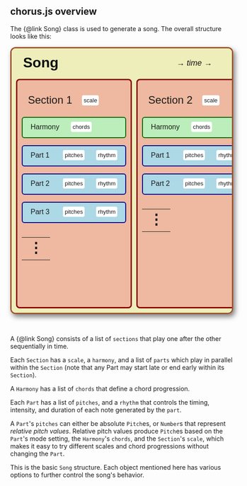 ## chorus.js overview

The {@link Song} class is used to generate a song. The overall structure looks like this:
 
<table style="color:#111; font-family:sans-serif; border:3px solid sienna; border-radius:12px; background-color:#EEB; border-collapse:separate; border-spacing:10px; box-shadow: 4px 6px 12px rgba(0,0,0,0.5);">
  <tr>
    <td style="border:0; font-size:xx-large; font-weight:bold;">Song</td>
    <td style="border:0; font-size:large; text-align:center;">&rarr;&nbsp;<em>time</em>&nbsp;&rarr;</td>
  </tr>
  <tr style="white-space:nowrap;">
    <td style="border:3px solid darkred; border-radius:8px; background-color:#eeb9a0; padding:10px; vertical-align:text-top;">
      <table style="width:100%; border-collapse:separate;">
        <tr>
          <td style="border:0; font-size:x-large; text-align:left;">Section&nbsp;1</td>
          <td style="border:0;"><span style="font-size:small; background-color:white; padding:4px; border-radius:4px;">scale</span></td>
        </tr>
      </table>
      <table style="border:2px solid darkgreen; border-radius:6px; background-color:#BEB; width:100%; border-collapse:separate; border-spacing:10px; margin-top:10px;">
        <tr>
          <td style="border:0;">Harmony</td>
          <td style="border:0;"><span style="font-size:small; background-color:white; padding:4px; border-radius:4px;">chords</span></td>
        </tr>
      </table>
      <table style="border:2px solid darkblue; border-radius:6px; background-color:lightblue; width:100%; border-collapse:separate; border-spacing:10px; margin-top:10px;">
        <tr>
          <td style="border:0;">Part&nbsp;1&nbsp;</td>
          <td style="border:0;"><span style="font-size:small; background-color:white; padding:4px; border-radius:4px;">pitches</span></td>
          <td style="border:0;"><span style="font-size:small; background-color:white; padding:4px; border-radius:4px;">rhythm</span></td>
        </tr>
      </table>
      <table style="border:2px solid darkblue; border-radius:6px; background-color:lightblue; width:100%; border-collapse:separate; border-spacing:10px; margin-top:10px;">
        <tr>
          <td style="border:0;">Part&nbsp;2&nbsp;</td>
          <td style="border:0;"><span style="font-size:small; background-color:white; padding:4px; border-radius:4px;">pitches</span></td>
          <td style="border:0;"><span style="font-size:small; background-color:white; padding:4px; border-radius:4px;">rhythm</span></td>
        </tr>
      </table>
      <table style="border:2px solid darkblue; border-radius:6px; background-color:lightblue; width:100%; border-collapse:separate; border-spacing:10px; margin-top:10px;">
        <tr>
          <td style="border:0;">Part&nbsp;3&nbsp;</td>
          <td style="border:0;"><span style="font-size:small; background-color:white; padding:4px; border-radius:4px;">pitches</span></td>
          <td style="border:0;"><span style="font-size:small; background-color:white; padding:4px; border-radius:4px;">rhythm</span></td>
        </tr>
      </table>
      <table style="width:100%; font-size:xx-large;">
        <tr><td style="border:0; text-align:center; font-weight:bold;">&vellip;</td></tr>
      </table>
    </td>
    <td style="border:3px solid darkred; border-radius:8px; background-color:#eeb9a0; padding:10px; vertical-align:text-top;">
      <table style="width:100%; border-collapse:separate;">
        <tr>
          <td style="border:0; font-size:x-large; text-align:left;">Section&nbsp;2</td>
          <td style="border:0;"><span style="font-size:small; background-color:white; padding:4px; border-radius:4px;">scale</span></td>
        </tr>
      </table>
      <table style="border:2px solid darkgreen; border-radius:6px; background-color:#BEB; width:100%; border-collapse:separate; border-spacing:10px; margin-top:10px;">
        <tr>
          <td style="border:0;">Harmony</td>
          <td style="border:0;"><span style="font-size:small; background-color:white; padding:4px; border-radius:4px;">chords</span></td>
        </tr>
      </table>
      <table style="border:2px solid darkblue; border-radius:6px; background-color:lightblue; width:100%; border-collapse:separate; border-spacing:10px; margin-top:10px;">
        <tr>
          <td style="border:0;">Part&nbsp;1&nbsp;</td>
          <td style="border:0;"><span style="font-size:small; background-color:white; padding:4px; border-radius:4px;">pitches</span></td>
          <td style="border:0;"><span style="font-size:small; background-color:white; padding:4px; border-radius:4px;">rhythm</span></td>
        </tr>
      </table>
      <table style="border:2px solid darkblue; border-radius:6px; background-color:lightblue; width:100%; border-collapse:separate; border-spacing:10px; margin-top:10px;">
        <tr>
          <td style="border:0;">Part&nbsp;2&nbsp;</td>
          <td style="border:0;"><span style="font-size:small; background-color:white; padding:4px; border-radius:4px;">pitches</span></td>
          <td style="border:0;"><span style="font-size:small; background-color:white; padding:4px; border-radius:4px;">rhythm</span></td>
        </tr>
      </table>
      <table style="width:100%; font-size:xx-large;">
        <tr><td style="border:0; text-align:center; font-weight:bold;">&vellip;</td></tr>
      </table>
    </td>
    <td style="border:3px solid darkred; border-radius:8px; background-color:#eeb9a0; padding:10px; vertical-align:text-top;">
      <table style="width:100%; border-collapse:separate;">
        <tr>
          <td style="border:0; font-size:x-large; text-align:left;">Section&nbsp;3</td>
          <td style="border:0;"><span style="font-size:small; background-color:white; padding:4px; border-radius:4px;">scale</span></td>
        </tr>
      </table>
      <table style="border:2px solid darkgreen; border-radius:6px; background-color:#BEB; width:100%; border-collapse:separate; border-spacing:10px; margin-top:10px;">
        <tr>
          <td style="border:0;">Harmony</td>
          <td style="border:0;"><span style="font-size:small; background-color:white; padding:4px; border-radius:4px;">chords</span></td>
        </tr>
      </table>
      <table style="border:2px solid darkblue; border-radius:6px; background-color:lightblue; width:100%; border-collapse:separate; border-spacing:10px; margin-top:10px;">
        <tr>
          <td style="border:0;">Part&nbsp;1&nbsp;</td>
          <td style="border:0;"><span style="font-size:small; background-color:white; padding:4px; border-radius:4px;">pitches</span></td>
          <td style="border:0;"><span style="font-size:small; background-color:white; padding:4px; border-radius:4px;">rhythm</span></td>
        </tr>
      </table>
      <table style="border:2px solid darkblue; border-radius:6px; background-color:lightblue; width:100%; border-collapse:separate; border-spacing:10px; margin-top:10px;">
        <tr>
          <td style="border:0;">Part&nbsp;2&nbsp;</td>
          <td style="border:0;"><span style="font-size:small; background-color:white; padding:4px; border-radius:4px;">pitches</span></td>
          <td style="border:0;"><span style="font-size:small; background-color:white; padding:4px; border-radius:4px;">rhythm</span></td>
        </tr>
      </table>
      <table style="border:2px solid darkblue; border-radius:6px; background-color:lightblue; width:100%; border-collapse:separate; border-spacing:10px; margin-top:10px;">
        <tr>
          <td style="border:0;">Part&nbsp;3&nbsp;</td>
          <td style="border:0;"><span style="font-size:small; background-color:white; padding:4px; border-radius:4px;">pitches</span></td>
          <td style="border:0;"><span style="font-size:small; background-color:white; padding:4px; border-radius:4px;">rhythm</span></td>
        </tr>
      </table>
      <table style="border:2px solid darkblue; border-radius:6px; background-color:lightblue; width:100%; border-collapse:separate; border-spacing:10px; margin-top:10px;">
        <tr>
          <td style="border:0;">Part&nbsp;4&nbsp;</td>
          <td style="border:0;"><span style="font-size:small; background-color:white; padding:4px; border-radius:4px;">pitches</span></td>
          <td style="border:0;"><span style="font-size:small; background-color:white; padding:4px; border-radius:4px;">rhythm</span></td>
        </tr>
      </table>
      <table style="width:100%; font-size:xx-large;">
        <tr><td style="border:0; text-align:center; font-weight:bold;">&vellip;</td></tr>
      </table>
    </td>
    <td style="border:0; font-size:xx-large; vertical-align:middle;">&hellip;</td>
  </tr>
</table>
<br/>

A {@link Song} consists of a list of `sections` that play one after the other sequentially in time. 

Each `Section` has a `scale`, a `harmony`, and a list of `parts` which play in parallel within the `Section`
(note that any Part may start late or end early within its `Section`). 

A `Harmony` has a list of `chords` that define a chord progression.

Each `Part` has a list of `pitches`, and a `rhythm` that controls the timing, intensity, and duration of each note generated by the `part`.

A `Part`'s `pitches` can either be absolute `Pitch`es, or `Number`s that represent <em>relative pitch values</em>.
Relative pitch values produce `Pitch`es based on the `Part`'s mode setting, the `Harmony`'s `chords`, and the `Section`'s `scale`,
which makes it easy to try different scales and chord progressions without changing the `Part`.

This is the basic `Song` structure. Each object mentioned here has various options to further control the song's behavior.
